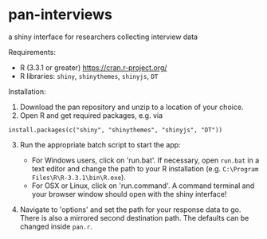 pan-interviews
===

a shiny interface for researchers collecting interview data

Requirements:
- R (3.3.1 or greater) https://cran.r-project.org/
- R libraries: `shiny`, `shinythemes`, `shinyjs`, `DT`

Installation:

1. Download the pan repository and unzip to a location of your choice.
2. Open R and get required packages, e.g. via
```
install.packages(c("shiny", "shinythemes", "shinyjs", "DT"))
```
3. Run the appropriate batch script to start the app:
   * For Windows users, click on 'run.bat'. If necessary, open `run.bat` in a text editor and change the path to your R installation (e.g. `C:\Program Files\R\R-3.3.1\bin\R.exe`).
   * For OSX or Linux, click on 'run.command'.
A command terminal and your browser window should open with the shiny interface!

4. Navigate to 'options' and set the path for your response data to go. There is also a mirrored second destination path. The defaults can be changed inside `pan.r`.
